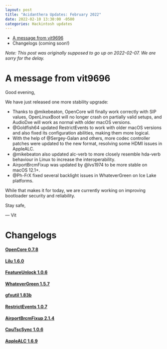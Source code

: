 ```yaml
---
layout: post
title: "Acidanthera Updates: February 2022"
date: 2022-02-10 13:30:00 -0500
categories: Hackintosh updates
---
```


* [A message from vit9696](#a-message-from-vit9696)
* Changelogs (coming soon!)

*Note: This post was originally supposed to go up on 2022-02-07. We are sorry for the delay.*

# A message from vit9696

Good evening,

We have just released one more stability upgrade:

* Thanks to @mikebeaton, OpenCore will finally work correctly with SIP values, OpenLinuxBoot will no longer crash on partially valid setups, and AudioDxe will work as normal with older macOS versions.
* @Goldfish64 updated RestrictEvents to work with older macOS versions and also fixed its configuration abilities, making them more logical.
* With the help of @Sergey-Galan and others, more codec controller patches were updated to the new format, resolving some HDMI issues in AppleALC.
* @mikebeaton also updated alc-verb to more closely resemble hda-verb behaviour in Linux to increase the interoperability.
* AirportBrcmFixup was updated by @lvs1974 to be more stable on macOS 12.1+.
* @Ph-FrX fixed several backlight issues in WhateverGreen on Ice Lake platforms.

While that makes it for today, we are currently working on improving bootloader security and reliability.

Stay safe,

— Vit

# Changelogs

#### [OpenCore 0.7.8](https://github.com/acidanthera/OpenCorePkg/releases)

#### [Lilu 1.6.0](https://github.com/acidanthera/Lilu/releases)

#### [FeatureUnlock 1.0.6](https://github.com/acidanthera/FeatureUnlock/releases)

#### [WhateverGreen 1.5.7](https://github.com/acidanthera/WhateverGreen/releases)

#### [gfxutil 1.83b](https://github.com/acidanthera/gfxutil/releases)

#### [RestrictEvents 1.0.7](https://github.com/acidanthera/RestrictEvents/releases)

#### [AirportBrcmFixup 2.1.4](https://github.com/acidanthera/AirportBrcmFixup/releases)

#### [CpuTscSync 1.0.6](https://github.com/acidanthera/CpuTscSync/releases)

#### [AppleALC 1.6.9](https://github.com/acidanthera/AppleALC/releases)
